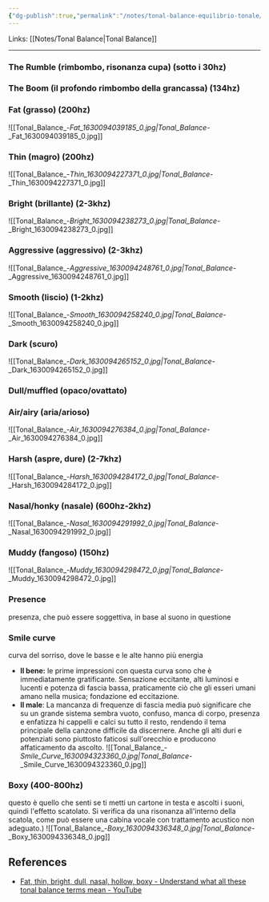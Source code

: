 ```yaml
---
{"dg-publish":true,"permalink":"/notes/tonal-balance-equilibrio-tonale/"}
---
```


Links: [[Notes/Tonal Balance\|Tonal Balance]]

---
### The Rumble (rimbombo, risonanza cupa) (sotto i 30hz)

### The Boom (il profondo rimbombo della grancassa) (134hz)

### Fat (grasso) (200hz)
![[Tonal_Balance_-_Fat_1630094039185_0.jpg\|Tonal_Balance_-_Fat_1630094039185_0.jpg]]

### Thin (magro) (200hz)
![[Tonal_Balance_-_Thin_1630094227371_0.jpg\|Tonal_Balance_-_Thin_1630094227371_0.jpg]]

### Bright (brillante) (2-3khz)
![[Tonal_Balance_-_Bright_1630094238273_0.jpg\|Tonal_Balance_-_Bright_1630094238273_0.jpg]]

### Aggressive (aggressivo) (2-3khz)
![[Tonal_Balance_-_Aggressive_1630094248761_0.jpg\|Tonal_Balance_-_Aggressive_1630094248761_0.jpg]]

### Smooth (liscio) (1-2khz)
![[Tonal_Balance_-_Smooth_1630094258240_0.jpg\|Tonal_Balance_-_Smooth_1630094258240_0.jpg]]

### Dark (scuro)
![[Tonal_Balance_-_Dark_1630094265152_0.jpg\|Tonal_Balance_-_Dark_1630094265152_0.jpg]]

### Dull/muffled (opaco/ovattato)
### Air/airy (aria/arioso)
![[Tonal_Balance_-_Air_1630094276384_0.jpg\|Tonal_Balance_-_Air_1630094276384_0.jpg]]

### Harsh (aspre, dure) (2-7khz) 
![[Tonal_Balance_-_Harsh_1630094284172_0.jpg\|Tonal_Balance_-_Harsh_1630094284172_0.jpg]]

### Nasal/honky (nasale) (600hz-2khz)
![[Tonal_Balance_-_Nasal_1630094291992_0.jpg\|Tonal_Balance_-_Nasal_1630094291992_0.jpg]]

### Muddy (fangoso) (150hz) 
![[Tonal_Balance_-_Muddy_1630094298472_0.jpg\|Tonal_Balance_-_Muddy_1630094298472_0.jpg]]

### Presence
presenza, che può essere soggettiva, in base al suono in questione

### Smile curve
curva del sorriso, dove le basse e le alte hanno più energia

- **Il bene:** le prime impressioni con questa curva sono che è immediatamente gratificante. Sensazione eccitante, alti luminosi e lucenti e potenza di fascia bassa, praticamente ciò che gli esseri umani amano nella musica; fondazione ed eccitazione.
- **Il male**: La mancanza di frequenze di fascia media può significare che su un grande sistema sembra vuoto, confuso, manca di corpo, presenza e enfatizza hi cappelli e calci su tutto il resto, rendendo il tema principale della canzone difficile da discernere. Anche gli alti duri e potenziati sono piuttosto faticosi sull'orecchio e producono affaticamento da ascolto.
![[Tonal_Balance_-_Smile_Curve_1630094323360_0.jpg\|Tonal_Balance_-_Smile_Curve_1630094323360_0.jpg]]

### Boxy (400-800hz)
questo è quello che senti se ti metti un cartone in testa e ascolti i suoni, quindi l'effetto scatolato. Si verifica da una risonanza all'interno della scatola, come può essere una cabina vocale con trattamento acustico non adeguato.)
![[Tonal_Balance_-_Boxy_1630094336348_0.jpg\|Tonal_Balance_-_Boxy_1630094336348_0.jpg]]

## References

- [Fat, thin, bright, dull, nasal, hollow, boxy - Understand what all these tonal balance terms mean - YouTube](https://youtu.be/y987nuTHR8Q)



